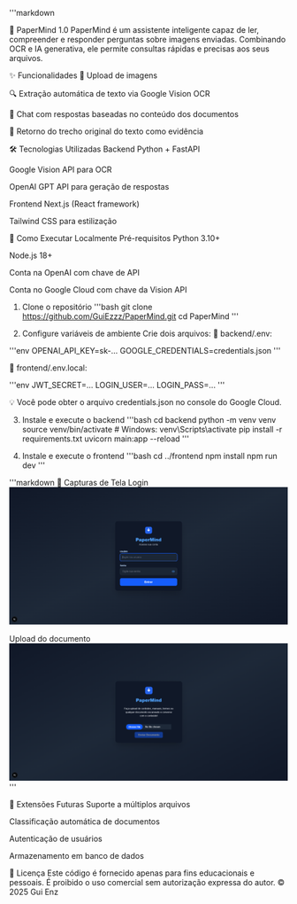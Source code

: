 '''markdown

🧠 PaperMind 1.0
PaperMind é um assistente inteligente capaz de ler, compreender e responder perguntas sobre imagens enviadas. Combinando OCR e IA generativa, ele permite consultas rápidas e precisas aos seus arquivos.

✨ Funcionalidades
📄 Upload de imagens

🔍 Extração automática de texto via Google Vision OCR

💬 Chat com respostas baseadas no conteúdo dos documentos

🎯 Retorno do trecho original do texto como evidência

🛠️ Tecnologias Utilizadas
Backend
Python + FastAPI

Google Vision API para OCR

OpenAI GPT API para geração de respostas

Frontend
Next.js (React framework)

Tailwind CSS para estilização

🚀 Como Executar Localmente
Pré-requisitos
Python 3.10+

Node.js 18+

Conta na OpenAI com chave de API

Conta no Google Cloud com chave da Vision API

1. Clone o repositório
'''bash
git clone https://github.com/GuiEzzz/PaperMind.git
cd PaperMind
'''

2. Configure variáveis de ambiente
Crie dois arquivos:
📁 backend/.env:

'''env
OPENAI_API_KEY=sk-...
GOOGLE_CREDENTIALS=credentials.json
'''

📁 frontend/.env.local:

'''env
JWT_SECRET=...
LOGIN_USER=...
LOGIN_PASS=...
'''

💡 Você pode obter o arquivo credentials.json no console do Google Cloud.

3. Instale e execute o backend
'''bash
cd backend
python -m venv venv
source venv/bin/activate # Windows: venv\Scripts\activate
pip install -r requirements.txt
uvicorn main:app --reload
'''

4. Instale e execute o frontend
'''bash
cd ../frontend
npm install
npm run dev
'''

'''markdown
📸 Capturas de Tela
Login
![Tela de login](assets/login.png)

Upload do documento
![Tela de upload](assets/doc.png)
'''

🧩 Extensões Futuras
Suporte a múltiplos arquivos

Classificação automática de documentos

Autenticação de usuários

Armazenamento em banco de dados

📄 Licença
Este código é fornecido apenas para fins educacionais e pessoais.
É proibido o uso comercial sem autorização expressa do autor.
© 2025 Gui Enz